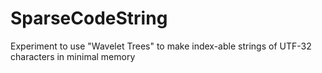 # SparseCodeString
Experiment to use "Wavelet Trees" to make index-able strings of UTF-32 characters in minimal memory
